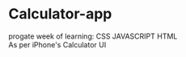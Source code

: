 # Calculator-app
progate week of learning: CSS JAVASCRIPT HTML     
    As per iPhone's Calculator UI
